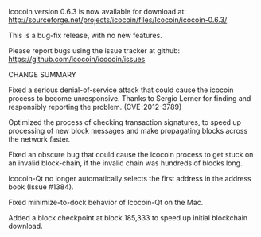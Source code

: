 Icocoin version 0.6.3 is now available for download at:
  http://sourceforge.net/projects/icocoin/files/Icocoin/icocoin-0.6.3/

This is a bug-fix release, with no new features.

Please report bugs using the issue tracker at github:
  https://github.com/icocoin/icocoin/issues

CHANGE SUMMARY

Fixed a serious denial-of-service attack that could cause the
icocoin process to become unresponsive. Thanks to Sergio Lerner
for finding and responsibly reporting the problem. (CVE-2012-3789)

Optimized the process of checking transaction signatures, to
speed up processing of new block messages and make propagating
blocks across the network faster.

Fixed an obscure bug that could cause the icocoin process to get
stuck on an invalid block-chain, if the invalid chain was
hundreds of blocks long.

Icocoin-Qt no longer automatically selects the first address
in the address book (Issue #1384).

Fixed minimize-to-dock behavior of Icocoin-Qt on the Mac.

Added a block checkpoint at block 185,333 to speed up initial
blockchain download.
